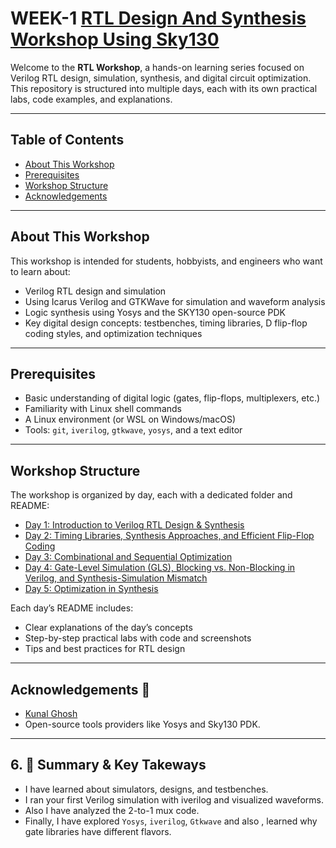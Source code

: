 # WEEK-1 [RTL Design And Synthesis Workshop Using Sky130](https://github.com/gauravacad/RISCV-Reference_SOC_TapeOut_Program_IITGN-VSD/tree/main/WEEK-1/)


Welcome to the **RTL Workshop**, a hands-on learning series focused on Verilog RTL design, simulation, synthesis, and digital circuit optimization. This repository is structured into multiple days, each with its own practical labs, code examples, and explanations.

---


## Table of Contents

- [About This Workshop](#about-this-workshop)
- [Prerequisites](#prerequisites)
- [Workshop Structure](#workshop-structure)
- [Acknowledgements](#acknowledgements)

---

## About This Workshop

This workshop is intended for students, hobbyists, and engineers who want to learn about:

- Verilog RTL design and simulation
- Using Icarus Verilog and GTKWave for simulation and waveform analysis
- Logic synthesis using Yosys and the SKY130 open-source PDK
- Key digital design concepts: testbenches, timing libraries, D flip-flop coding styles, and optimization techniques

---

## Prerequisites

- Basic understanding of digital logic (gates, flip-flops, multiplexers, etc.)
- Familiarity with Linux shell commands
- A Linux environment (or WSL on Windows/macOS)
- Tools: `git`, `iverilog`, `gtkwave`, `yosys`, and a text editor

---

## Workshop Structure

The workshop is organized by day, each with a dedicated folder and README:

- [Day 1: Introduction to Verilog RTL Design & Synthesis](https://github.com/gauravacad/RISCV-Reference_SOC_TapeOut_Program_IITGN-VSD/blob/main/WEEK-1/Day_1/README.MD)
- [Day 2: Timing Libraries, Synthesis Approaches, and Efficient Flip-Flop Coding](https://github.com/gauravacad/RISCV-Reference_SOC_TapeOut_Program_IITGN-VSD/tree/main/WEEK-1/Day_2/README.MD)
- [Day 3: Combinational and Sequential Optimization](https://github.com/gauravacad/RISCV-Reference_SOC_TapeOut_Program_IITGN-VSD/tree/main/WEEK-1/Day-3/README.MD)
- [Day 4: Gate-Level Simulation (GLS), Blocking vs. Non-Blocking in Verilog, and Synthesis-Simulation Mismatch ](https://github.com/gauravacad/RISCV-Reference_SOC_TapeOut_Program_IITGN-VSD/tree/main/WEEK-1/Day-4/README.MD)
- [Day 5: Optimization in Synthesis ](https://github.com/gauravacad/RISCV-Reference_SOC_TapeOut_Program_IITGN-VSD/tree/main/WEEK-1/Day-5/README.MD)

Each day’s README includes:
- Clear explanations of the day’s concepts
- Step-by-step practical labs with code and screenshots
- Tips and best practices for RTL design

---

## Acknowledgements 👑


*  [Kunal Ghosh](https://www.linkedin.com/in/kunal-ghosh-vlsisystemdesign-com-28084836/)
*  Open-source tools providers like Yosys and Sky130 PDK.

---

## 6. 🎯 Summary & Key Takeways

- I have learned about simulators, designs, and testbenches.
- I ran your first Verilog simulation with iverilog and visualized waveforms.
- Also I have analyzed the 2-to-1 mux code.
- Finally, I have explored `Yosys`, `iverilog`, `Gtkwave` and also , learned why gate libraries have different flavors.

